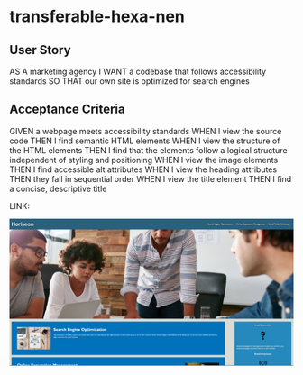 # transferable-hexa-nen


## User Story
AS A marketing agency
I WANT a codebase that follows accessibility standards
SO THAT our own site is optimized for search engines



## Acceptance Criteria
GIVEN a webpage meets accessibility standards
WHEN I view the source code
THEN I find semantic HTML elements
WHEN I view the structure of the HTML elements
THEN I find that the elements follow a logical structure independent of styling and positioning
WHEN I view the image elements
THEN I find accessible alt attributes
WHEN I view the heading attributes
THEN they fall in sequential order
WHEN I view the title element
THEN I find a concise, descriptive title

LINK:


![Alt text](image-1.png)